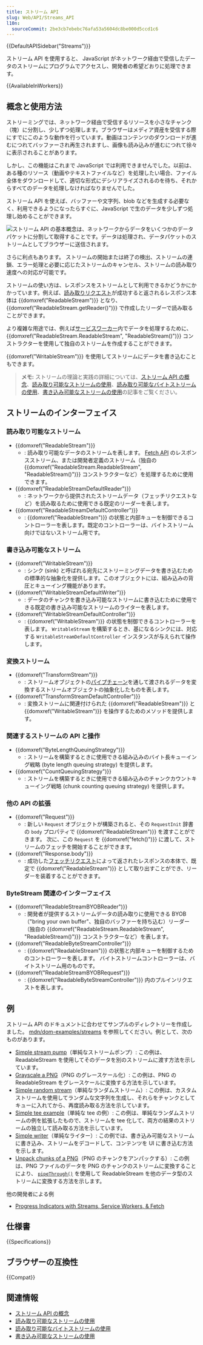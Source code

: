 ```yaml
---
title: ストリーム API
slug: Web/API/Streams_API
l10n:
  sourceCommit: 2be3cb7ebebc76afa53a5604dc8be000d5ccd1c6
---
```


{{DefaultAPISidebar("Streams")}}

ストリーム API を使用すると、 JavaScript がネットワーク経由で受信したデータのストリームにプログラムでアクセスし、開発者の希望どおりに処理できます。

{{AvailableInWorkers}}

## 概念と使用方法

ストリーミングでは、ネットワーク経由で受信するリソースを小さなチャンク（塊）に分割し、少しずつ処理します。ブラウザーはメディア資産を受信する際にすでにこのような動作を行っています。動画はコンテンツのダウンロードが進むにつれてバッファーされ再生されますし、画像も読み込みが進むにつれて徐々に表示されることがあります。

しかし、この機能はこれまで JavaScript では利用できませんでした。以前は、ある種のリソース（動画やテキストファイルなど）を処理したい場合、ファイル全体をダウンロードして、適切な形式にデシリアライズされるのを待ち、それからすべてのデータを処理しなければなりませんでした。

ストリーム API を使えば、バッファーや文字列、blob などを生成する必要なく、利用できるようになったらすぐに、JavaScript で生のデータを少しずつ処理し始めることができます。

![ストリーム API の基本概念は、ネットワークからデータをいくつかのデータパケットに分割して取得することです。データは処理され、データパケットのストリームとしてブラウザーに送信されます。](concept.png)

さらに利点もあります。 ストリームの開始または終了の検出、ストリームの連鎖、エラー処理と必要に応じたストリームのキャンセル、ストリームの読み取り速度への対応が可能です。

ストリームの使い方は、レスポンスをストリームとして利用できるかどうかにかかっています。例えば、[読み取りリクエスト](/ja/docs/Web/API/fetch)が成功すると返されるレスポンス本体は {{domxref("ReadableStream")}} となり、{{domxref("ReadableStream.getReader()")}} で作成したリーダーで読み取ることができます。

より複雑な用途では、例えば[サービスワーカー](/ja/docs/Web/API/Service_Worker_API)内でデータを処理するために、 {{domxref("ReadableStream.ReadableStream", "ReadableStream()")}} コンストラクターを使用して独自のストリームを作成することができます。

{{domxref("WritableStream")}} を使用してストリームにデータを書き込むこともできます。

> **メモ:** ストリームの理論と実践の詳細については、[ストリーム API の概念](/ja/docs/Web/API/Streams_API/Concepts)、[読み取り可能なストリームの使用](/ja/docs/Web/API/Streams_API/Using_readable_streams)、[読み取り可能なバイトストリームの使用](/ja/docs/Web/API/Streams_API/Using_readable_byte_streams)、[書き込み可能なストリームの使用](/ja/docs/Web/API/Streams_API/Using_writable_streams)の記事をご覧ください。

## ストリームのインターフェイス

### 読み取り可能なストリーム

- {{domxref("ReadableStream")}}
  - : 読み取り可能なデータのストリームを表します。 [Fetch API](/ja/docs/Web/API/Fetch_API) のレスポンスストリーム、または開発者定義のストリーム（独自の {{domxref("ReadableStream.ReadableStream", "ReadableStream()")}} コンストラクターなど）を処理するために使用できます。
- {{domxref("ReadableStreamDefaultReader")}}
  - : ネットワークから提供されたストリームデータ（フェッチリクエストなど）を読み取るために使用できる既定のリーダーを表します。
- {{domxref("ReadableStreamDefaultController")}}
  - : {{domxref("ReadableStream")}} の状態と内部キューを制御できるコントローラーを表します。既定のコントローラーは、バイトストリーム向けではないストリーム用です。

### 書き込み可能なストリーム

- {{domxref("WritableStream")}}
  - : シンク (sink) と呼ばれる宛先にストリーミングデータを書き込むための標準的な抽象化を提供します。このオブジェクトには、組み込みの背圧とキューイング機能があります。
- {{domxref("WritableStreamDefaultWriter")}}
  - : データのチャンクを書き込み可能なストリームに書き込むために使用できる既定の書き込み可能なストリームのライターを表します。
- {{domxref("WritableStreamDefaultController")}}
  - : {{domxref("WritableStream")}} の状態を制御できるコントローラーを表します。 `WritableStream` を構築するとき、基になるシンクには、対応する `WritableStreamDefaultController` インスタンスが与えられて操作します。

### 変換ストリーム

- {{domxref("TransformStream")}}
  - : ストリームオブジェクトの[パイプチェーン](/ja/docs/Web/API/Streams_API/Concepts#pipe_chains)を通して渡されるデータを変換するストリームオブジェクトの抽象化したものを表します。
- {{domxref("TransformStreamDefaultController")}}
  - : 変換ストリームに関連付けられた {{domxref("ReadableStream")}} と {{domxref("WritableStream")}} を操作するためのメソッドを提供します。

### 関連するストリームの API と操作

- {{domxref("ByteLengthQueuingStrategy")}}
  - : ストリームを構築するときに使用できる組み込みのバイト長キューイング戦略 (byte length queuing strategy) を提供します。
- {{domxref("CountQueuingStrategy")}}
  - : ストリームを構築するときに使用できる組み込みのチャンクカウントキューイング戦略 (chunk counting queuing strategy) を提供します。

### 他の API の拡張

- {{domxref("Request")}}
  - : 新しい `Request` オブジェクトが構築されると、その `RequestInit` 辞書の `body` プロパティで {{domxref("ReadableStream")}} を渡すことができます。 次に、この `Request` を {{domxref("fetch()")}} に渡して、ストリームのフェッチを開始することができます。
- {{domxref("Response.body")}}
  - : 成功した[フェッチリクエスト](/ja/docs/Web/API/fetch)によって返されたレスポンスの本体で、既定で {{domxref("ReadableStream")}} として取り出すことができ、リーダーを装着することができます。

### ByteStream 関連のインターフェイス

- {{domxref("ReadableStreamBYOBReader")}}
  - : 開発者が提供するストリームデータの読み取りに使用できる BYOB（"bring your own buffer"、独自のバッファーを持ち込む）リーダー（独自の {{domxref("ReadableStream.ReadableStream", "ReadableStream()")}} コンストラクターなど）を表します。
- {{domxref("ReadableByteStreamController")}}
  - : {{domxref("ReadableStream")}} の状態と内部キューを制御するためのコントローラーを表します。 バイトストリームコントローラーは、バイトストリーム用のものです。
- {{domxref("ReadableStreamBYOBRequest")}}
  - : {{domxref("ReadableByteStreamController")}} 内のプルインリクエストを表します。

## 例

ストリーム API のドキュメントに合わせてサンプルのディレクトリーを作成しました。 [mdn/dom-examples/streams](https://github.com/mdn/dom-examples/tree/main/streams) を参照してください。例として、次のものがあります。

- [Simple stream pump](https://mdn.github.io/dom-examples/streams/simple-pump/)（単純なストリームポンプ）: この例は、 ReadableStream を使用してそのデータを別のストリームに渡す方法を示しています。
- [Grayscale a PNG](https://mdn.github.io/dom-examples/streams/grayscale-png/)（PNG のグレースケール化）: この例は、PNG の ReadableStream をグレースケールに変換する方法を示しています。
- [Simple random stream](https://mdn.github.io/dom-examples/streams/simple-random-stream/)（単純なランダムストリーム）: この例は、カスタムストリームを使用してランダムな文字列を生成し、それらをチャンクとしてキューに入れてから、再度読み取る方法を示しています。
- [Simple tee example](https://mdn.github.io/dom-examples/streams/simple-tee-example/)（単純な tee の例）: この例は、単純なランダムストリームの例を拡張したもので、ストリームを tee 化して、両方の結果のストリームの独立して読み取る方法を示しています。
- [Simple writer](https://mdn.github.io/dom-examples/streams/simple-writer/)（単純なライター）: この例では、書き込み可能なストリームに書き込み、ストリームをデコードして、コンテンツを UI に書き込む方法を示します。
- [Unpack chunks of a PNG](https://mdn.github.io/dom-examples/streams/png-transform-stream/)（PNG のチャンクをアンパックする）: この例は、PNG ファイルのデータを PNG のチャンクのストリームに変換することにより、 [`pipeThrough()`](/ja/docs/Web/API/ReadableStream/pipeThrough) を使用して ReadableStream を他のデータ型のストリームに変換する方法を示します。

他の開発者による例

- [Progress Indicators with Streams, Service Workers, & Fetch](https://fetch-progress.anthum.com/)

## 仕様書

{{Specifications}}

## ブラウザーの互換性

{{Compat}}

## 関連情報

- [ストリーム API の概念](/ja/docs/Web/API/Streams_API/Concepts)
- [読み取り可能なストリームの使用](/ja/docs/Web/API/Streams_API/Using_readable_streams)
- [読み取り可能なバイトストリームの使用](/ja/docs/Web/API/Streams_API/Using_readable_byte_streams)
- [書き込み可能なストリームの使用](/ja/docs/Web/API/Streams_API/Using_writable_streams)
